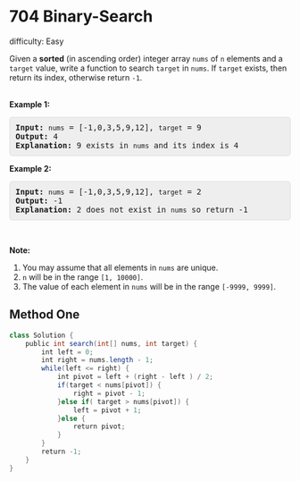 # 704 Binary-Search

difficulty: Easy

<style>
        section pre{
          background-color: #eee;
          border: 1px solid #ddd;
          padding:10px;
          border-radius: 5px;
        }
      </style>
<section>
<div><p>Given a <strong>sorted</strong> (in ascending order) integer array <code>nums</code> of <code>n</code> elements and a <code>target</code> value, write a function to search <code>target</code> in <code>nums</code>. If <code>target</code> exists, then return its index, otherwise return <code>-1</code>.</p>
<p><br>
<strong>Example 1:</strong></p>
<pre><strong>Input:</strong> <code>nums</code> = [-1,0,3,5,9,12], <code>target</code> = 9
<strong>Output:</strong> 4
<strong>Explanation:</strong> 9 exists in <code>nums</code> and its index is 4
</pre>
<p><strong>Example 2:</strong></p>
<pre><strong>Input:</strong> <code>nums</code> = [-1,0,3,5,9,12], <code>target</code> = 2
<strong>Output:</strong> -1
<strong>Explanation:</strong> 2 does not exist in <code>nums</code> so return -1
</pre>
<p>&nbsp;</p>
<p><strong>Note:</strong></p>
<ol>
	<li>You may assume that all elements in <code>nums</code> are unique.</li>
	<li><code>n</code> will be in the range <code>[1, 10000]</code>.</li>
	<li>The value of each element in <code>nums</code> will be in the range <code>[-9999, 9999]</code>.</li>
</ol>
</div></section>
 
 ## Method One 
 
``` Java
class Solution {
    public int search(int[] nums, int target) {
        int left = 0;
        int right = nums.length - 1;
        while(left <= right) {
            int pivot = left + (right - left ) / 2;
            if(target < nums[pivot]) {
                right = pivot - 1;
            }else if( target > nums[pivot]) {
                left = pivot + 1;
            }else {
                return pivot;
            }
        }
        return -1;
    }
}
​
```
